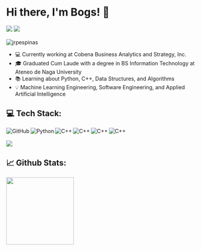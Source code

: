 Hi there, I'm Bogs! 👋
===
<!-- ![visitors](https://visitor-badge.glitch.me/badge?page_id=$jrpespinas) -->
<a href="https://www.linkedin.com/in/jrpespinas/" target="_blank"><img src="https://img.shields.io/badge/LinkedIn-0077B5?style=for-the-badge&logo=linkedin&logoColor=white"></a>
<a href="mailto:jrpespinas@gmail.com?subject=Hi! Found you on Github!" rel="nofollow noreferrer"> <img src="https://img.shields.io/badge/Gmail-D14836?style=for-the-badge&logo=gmail&logoColor=white"> </a> <br /><br />
<img src="https://komarev.com/ghpvc/?username=jrpespinas" alt="jrpespinas" />
 
- 💻 Currently working at Cobena Business Analytics and Strategy, Inc.
- 🎓 Graduated Cum Laude with a degree in BS Information Technology at Ateneo de Naga University
- 📚 Learning about Python, C++, Data Structures, and Algorithms
- 💡 Machine Learning Engineering, Software Engineering, and Applied Artificial Intelligence

## 💻 Tech Stack:
<a href="https://git-scm.com/" target="_blank"> <img align="left" alt="GitHub" src="https://img.shields.io/badge/GitHub-100000?style=for-the-badge&logo=github&logoColor=whit" /> </a>

<a href="https://www.python.org" target="_blank"> <img align="left" alt="Python" src="https://img.shields.io/badge/Python-3776AB?style=for-the-badge&logo=python&logoColor=white"/> </a>

<a href="https://www.w3schools.com/cpp/" target="_blank"> <img align="left" alt="C++" src="https://img.shields.io/badge/C%2B%2B-00599C?style=for-the-badge&logo=c%2B%2B&logoColor=white"/> </a>

<a href="https://fastapi.tiangolo.com/" target="_blank"> <img align="left" alt="C++" src="https://img.shields.io/badge/fastapi-109989?style=for-the-badge&logo=FASTAPI&logoColor=white"/> </a>

<a href="https://www.django-rest-framework.org/" target="_blank"> <img align="left" alt="C++" src="https://img.shields.io/badge/DJANGO-REST-ff1709?style=for-the-badge&logo=django&logoColor=white&color=ff1709&labelColor=gray"/> </a>

<a href="https://www.tensorflow.org/" target="_blank"> <img align="left" alt="C++" src="https://img.shields.io/badge/TensorFlow-FF6F00?style=for-the-badge&logo=TensorFlow&logoColor=white"/> </a>


<br />
<br />

<img src = "https://github-readme-stats.vercel.app/api/top-langs/?username=jrpespinas&layout=compact">

## 📈 Github Stats:
<img height="180em" src="https://github-readme-stats.vercel.app/api?username=jrpespinas&show_icons=true&hide_border=true&&count_private=true&include_all_commits=true" />

